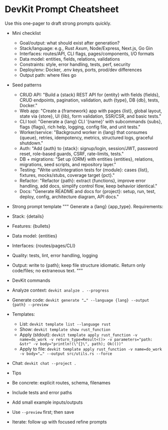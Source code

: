 # DevKit Prompt Cheatsheet

Use this one-pager to draft strong prompts quickly.

- Mini checklist
  - Goal/output: what should exist after generation?
  - Stack/language: e.g., Rust Axum, Node/Express, Next.js, Go Gin
  - Interfaces: routes/API, CLI flags, pages/components, I/O formats
  - Data model: entities, fields, relations, validations
  - Constraints: style, error handling, tests, perf, security
  - Deploy/env: Docker, .env keys, ports, prod/dev differences
  - Output path: where files go

- Seed patterns
  - CRUD API: "Build a {stack} REST API for {entity} with fields {fields}, CRUD endpoints, pagination, validation, auth {type}, DB {db}, tests, Docker."
  - Web app: "Create a {framework} app with pages {list}, global layout, state via {store}, UI {lib}, form validation, SSR/CSR, and basic tests."
  - CLI tool: "Generate a {lang} CLI '{name}' with subcommands {subs}, flags {flags}, rich help, logging, config file, and unit tests."
  - Worker/service: "Background worker in {lang} that consumes {queue}, retries, idempotency, metrics, structured logs, graceful shutdown."
  - Auth: "Add {auth} to {stack}: signup/login, session/JWT, password reset, role-based guards, CSRF, rate-limits, tests."
  - DB + migrations: "Set up {ORM} with entities {entities}, relations, migrations, seed scripts, and repository layer."
  - Testing: "Write unit/integration tests for {module}: cases {list}, fixtures, mocks/stubs, coverage target {pct}."
  - Refactor: "Refactor {path}: extract {functions}, improve error handling, add docs, simplify control flow, keep behavior identical."
  - Docs: "Generate README and docs for {project}: setup, run, test, deploy, config, architecture diagram, API docs."

- Strong prompt template
"""
Generate a {lang} {app_type}.
Requirements:
- Stack: {details}
- Features: {bullets}
- Data model: {entities}
- Interfaces: {routes/pages/CLI}
- Quality: tests, lint, error handling, logging
- Output: write to {path}; keep file structure idiomatic.
Return only code/files; no extraneous text.
"""

- DevKit commands
- Analyze context: `devkit analyze . --progress`
- Generate code: `devkit generate "…" --language {lang} --output {path} --preview`
- Templates:
  - List: `devkit template list --language rust`
  - Show: `devkit template show rust_function`
  - Apply (stdout): `devkit template apply rust_function -v name=do_work -v return_type=Result<()> -v parameters="path: &str" -v body="println!(\"{}\", path); Ok(())"`
  - Apply to file: `devkit template apply rust_function -v name=do_work -v body="…" --output src/utils.rs --force`
- Chat: `devkit chat --project .`

- Tips
- Be concrete: explicit routes, schema, filenames
- Include tests and error paths
- Add small example inputs/outputs
- Use `--preview` first; then save
- Iterate: follow up with focused refine prompts
